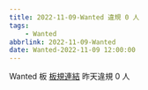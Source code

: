 ```yaml
---
title: 2022-11-09-Wanted 違規 0 人
tags:
    - Wanted
abbrlink: 2022-11-09-Wanted
date: Wanted-2022-11-09 12:00:00
---
```

Wanted 板 [板規連結](https://www.ptt.cc/bbs/Wanted/M.1608829773.A.D3B.html)
昨天違規 0 人
